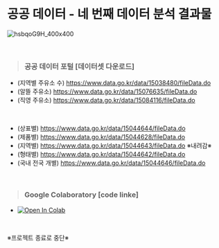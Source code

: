 # 공공 데이터 - 네 번째 데이터 분석 결과물 #

![hsbqoG9H_400x400](https://user-images.githubusercontent.com/89716505/131286775-cdcbd193-d24e-4811-8354-208a6b25319c.jpg)

<br/>

> ### 공공 데이터 포털 [데이터셋 다운로드] ###
  - (지역별 주유소 수) https://www.data.go.kr/data/15038480/fileData.do
  - (알뜰 주유소) https://www.data.go.kr/data/15076635/fileData.do
  - (직영 주유소) https://www.data.go.kr/data/15084116/fileData.do

<br/>

  - (상표별) https://www.data.go.kr/data/15044644/fileData.do
  - (제품별) https://www.data.go.kr/data/15044628/fileData.do
  - (지역별) https://www.data.go.kr/data/15044643/fileData.do ※내려감※
  - (형태별) https://www.data.go.kr/data/15044642/fileData.do
  - (국내 전국 개별) https://www.data.go.kr/data/15044646/fileData.do

<br/>

> ### Google Colaboratory [code linke] ###  
  - [![Open In Colab](https://colab.research.google.com/assets/colab-badge.svg)]()

<br/>

※프로젝트 종료로 중단※

